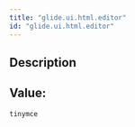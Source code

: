 ```yaml
---
title: "glide.ui.html.editor"
id: "glide.ui.html.editor"
---
```

## Description



## Value: 
```
tinymce
```